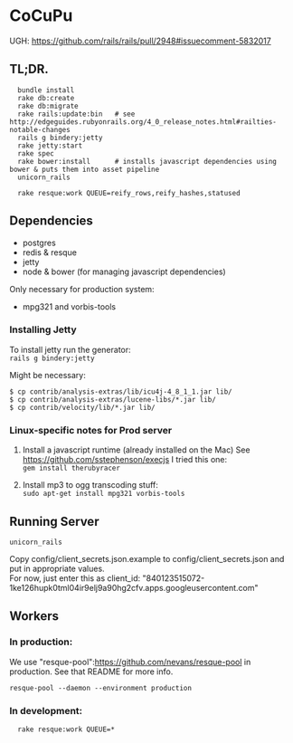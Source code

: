 # CoCuPu

UGH: https://github.com/rails/rails/pull/2948#issuecomment-5832017

## TL;DR.

```
  bundle install
  rake db:create
  rake db:migrate
  rake rails:update:bin   # see http://edgeguides.rubyonrails.org/4_0_release_notes.html#railties-notable-changes
  rails g bindery:jetty
  rake jetty:start
  rake spec
  rake bower:install      # installs javascript dependencies using bower & puts them into asset pipeline
  unicorn_rails
```

```
  rake resque:work QUEUE=reify_rows,reify_hashes,statused
```

## Dependencies

* postgres
* redis & resque
* jetty
* node & bower (for managing javascript dependencies)

Only necessary for production system:
* mpg321 and vorbis-tools

### Installing Jetty

To install jetty run the generator:  
`rails g bindery:jetty`

Might be necessary:
```
$ cp contrib/analysis-extras/lib/icu4j-4_8_1_1.jar lib/
$ cp contrib/analysis-extras/lucene-libs/*.jar lib/
$ cp contrib/velocity/lib/*.jar lib/
```

### Linux-specific notes for Prod server

1. Install a javascript runtime (already installed on the Mac)
  See https://github.com/sstephenson/execjs
  I tried this one:  
  `gem install therubyracer`

1. Install mp3 to ogg transcoding stuff:  
  `sudo apt-get install mpg321 vorbis-tools`

## Running Server

`unicorn_rails`

Copy config/client_secrets.json.example to config/client_secrets.json and put in appropriate values.  
For now, just enter this as client_id: "840123515072-1ke126hupk0tml04ir9elj9a90hg2cfv.apps.googleusercontent.com"


## Workers

### In production:

We use "resque-pool":https://github.com/nevans/resque-pool in production.  See that README for more info.

`resque-pool --daemon --environment production`

### In development:

```
  rake resque:work QUEUE=*
```


